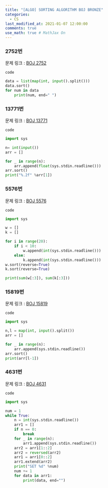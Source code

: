 ```yaml
---
title: "[ALGO] SORTING ALGORITHM BOJ BRONZE"
categories: 
  - CS
last_modified_at: 2021-01-07 12:00:00
comments: true
use_math: true # MathJax On
---
```


### 2752번
문제 링크 : [BOJ 2752](https://www.acmicpc.net/problem/2752)

`code`
```py
data = list(map(int, input().split()))
data.sort()
for num in data
	print(num, end=" ")
```

### 13771번
문제 링크 : [BOJ 13771](https://www.acmicpc.net/problem/13771)

`code`
```py
import sys

n= int(input())
arr = []

for _ in range(n):
	arr.append(float(sys.stdin.readline()))
arr.sort()
print("%.2f" %arr[1])
```

### 5576번
문제 링크 : [BOJ 5576](https://www.acmicpc.net/problem/5576)

`code`
```py
import sys

w = []
k = []

for i in range(20):
	if i < 10:
		w.append(int(sys.stdin.readline()))
	else:
		k.append(int(sys.stdin.readline()))
w.sort(reverse=True)
k.sort(reverse=True)

print(sum(w[:3]), sum(k[:3]))
```


### 15819번
문제 링크 : [BOJ 15819](https://www.acmicpc.net/problem/15819)

`code`
```py
import sys

n,l = map(int, input().split())
arr = []

for _ in range(n):
	arr.append(sys.stdin.readline())
arr.sort()
print(arr[l-1])

```


### 4631번
문제 링크 : [BOJ 4631](https://www.acmicpc.net/problem/4631)

`code`
```py
import sys

num = 1
while True:
	n = int(sys.stdin.readline())
	arr1 = []
	if n == 0:
		break
	for _ in range(n):
		arr1.append(sys.stdin.readline())
	arr2 = arr1[1::2]
	arr2 = reversed(arr2)
	arr1 = arr1[0::2]
	arr1.extend(arr2)
	print("SET %d" %num)
	num += 1
	for data in arr1:
		print(data, end="")
```




